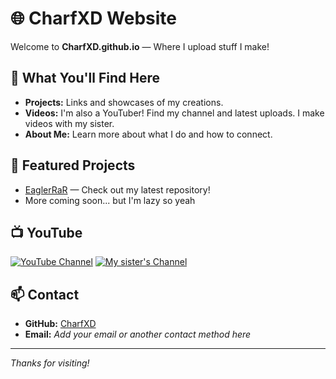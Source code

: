# 🌐 CharfXD Website

Welcome to **CharfXD.github.io** — Where I upload stuff I make!

## 🎨 What You'll Find Here
- **Projects:** Links and showcases of my creations.
- **Videos:** I'm also a YouTuber! Find my channel and latest uploads. I make videos with my sister.
- **About Me:** Learn more about what I do and how to connect.

## 🚀 Featured Projects
- [EaglerRaR](https://github.com/CharfXD/EaglerRaR) — Check out my latest repository!
- More coming soon...
  but I'm lazy so yeah

## 📺 YouTube
[![YouTube Channel](https://img.shields.io/badge/YouTube-EeveeAndChar-red?logo=youtube)](https://www.youtube.com/@EeveeAndChar)
[![My sister's Channel](https://img.shields.io/badge/YouTube-CarnelianAngel-red?logo=youtube)](https://www.youtube.com/@CarnelianAngel)

## 📫 Contact
- **GitHub:** [CharfXD](https://github.com/CharfXD)
- **Email:** *Add your email or another contact method here*

---

_Thanks for visiting!_
